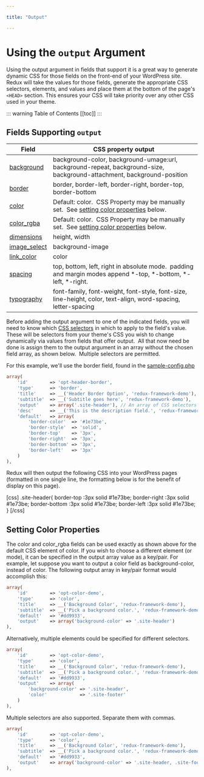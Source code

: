 ```yaml
---

title: "Output" 

---
```


# Using the `output` Argument

Using the output argument in fields that support it is a great way to generate dynamic CSS for those fields on the 
front-end of your WordPress site.  Redux will take the values for those fields, generate the appropriate CSS selectors, 
elements, and values and place them at the bottom of the page's `<HEAD>` section. This ensures your CSS will take 
priority over any other CSS used in your theme.

::: warning Table of Contents
[[toc]]
:::

## Fields Supporting `output`

|Field|CSS property output|
|--- |--- |
|[background](../../core-fields/background.md)|background-color, background-umage:url, background-repeat, background-size, background-attachment, background-position|
|[border](../../core-fields/border.md)|border, border-left, border-right, border-top, border-bottom|
|[color](../../core-fields/color.md)|Default: color.  CSS Property may be manually set.  See [setting color properties](#setting-color-properties) below.|
|[color_rgba](../../core-fields/color-rgba.md)|Default: color.  CSS Property may be manually set.  See [setting color properties](#setting-color-properties) below.|
|[dimensions](../../core-fields/dimensions.md)|height, width|
|[image_select](../../core-fields/image-select.md)|background-image|
|[link_color](../../core-fields/link-color.md)|color|
|[spacing](../../core-fields/spacing.md)|top, bottom, left, right in absolute mode.  padding and margin modes append *-top, *-bottom, *-left, *-right.|
|[typography](../../core-fields/typography.md)|font-family, font-weight, font-style, font-size, line-height, color, text-align, word-spacing, letter-spacing|


Before adding the output argument to one of the indicated fields, you will need to know which <a href="http://www.w3schools.com/cssref/css_selectors.asp">CSS selectors</a> in which to apply to the field's value.  These will be selectors from your theme's CSS you wish to change dynamically via values from fields that offer output.  All that now need be done is assign them to the output argument in an array without the chosen field array, as shown below.  Multiple selectors are permitted.

For this example, we'll use the border field, found in the <a href="https://github.com/ReduxFramework/redux-framework/blob/master/sample/sample-config.php">sample-config.php</a>
```php
array(
    'id'        => 'opt-header-border',
    'type'      => 'border',
    'title'     => __('Header Border Option', 'redux-framework-demo'),
    'subtitle'  => __('Subtitle goes here', 'redux-framework-demo'),
    'output'    => array('.site-header'), // An array of CSS selectors
    'desc'      => __('This is the description field.', 'redux-framework-demo'),
    'default'   => array(
        'border-color'  => '#1e73be', 
        'border-style'  => 'solid', 
        'border-top'    => '3px', 
        'border-right'  => '3px', 
        'border-bottom' => '3px', 
        'border-left'   => '3px'
    )
),
```

Redux will then output the following CSS into your WordPress pages (formatted in one single line, the formatting below is for the benefit of display on this page).

[css]
.site-header{
    border-top    :3px solid #1e73be;
    border-right  :3px solid #1e73be;
    border-bottom :3px solid #1e73be;
    border-left   :3px solid #1e73be;
}
[/css]

## Setting Color Properties
The color and color_rgba fields can be used exactly as shown above for the default CSS element of color.  If you wish to choose a different element (or mode), it can be specified in the output array value as a key/pair.  For example, let suppose you want to output a color field as background-color, instead of color.  The following output array in key/pair format would accomplish this:

```php
array(
    'id'        => 'opt-color-demo',
    'type'      => 'color',
    'title'     => __('Background Color', 'redux-framework-demo'),
    'subtitle'  => __('Pick a background color.', 'redux-framework-demo'),
    'default'   => '#dd9933',
    'output'    => array('background-color' => '.site-header')
),
```

Alternatively, multiple elements could be specified for different selectors.

```php
array(
    'id'        => 'opt-color-demo',
    'type'      => 'color',
    'title'     => __('Background Color', 'redux-framework-demo'),
    'subtitle'  => __('Pick a background color.', 'redux-framework-demo'),
    'default'   => '#dd9933',
    'output'    => array(
        'background-color' => '.site-header', 
        'color'            => '.site-footer'
    )
),
```

Multiple selectors are also supported.  Separate them with commas.

```php
array(
    'id'        => 'opt-color-demo',
    'type'      => 'color',
    'title'     => __('Background Color', 'redux-framework-demo'),
    'subtitle'  => __('Pick a background color.', 'redux-framework-demo'),
    'default'   => '#dd9933',
    'output'    => array('background-color' => '.site-header, .site-footer')
),
```